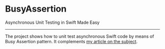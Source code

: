 # BusyAssertion
Asynchronous Unit Testing in Swift Made Easy

--- 

The project shows how to unit test asynchronous Swift code by means of Busy Assertion pattern. It complements [my article on the subject](https://www.vadimbulavin.com/swift-async-unit-testing-with-busy-assertion/).
